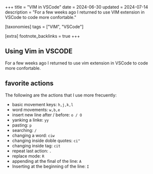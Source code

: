 +++
title = "VIM in VSCode"
date = 2024-06-30
updated = 2024-07-14
description = "For a few weeks ago I returned to use VIM extension in VSCode to code more confortable."

[taxonomies]
tags = ["VIM", "VSCode"]

[extra]
footnote_backlinks = true
+++

## Using Vim in VSCODE

For a few weeks ago I returned to use vim extension in VSCode to code more confortable.

## favorite actions

The following are the actions that I use more frecuently:

- basic movement keys: `h,j,k,l`
- word movements: `w,b,e`
- insert new line after / before: `o / O`
- yanking a linke: `yy`
- pasting: `p`
- searching: `/`
- changing a word: `ciw`
- changing inside doble quotes: `ci"`
- changing inside tag: `cit`
- repeat last action: `.`
- replace mode: `R`
- appending at the final of the line: `A`
- Inserting at the beginning of the line: `I`
